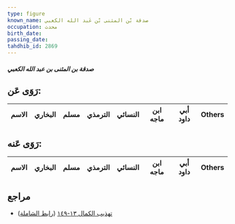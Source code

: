 ```yaml
---
type: figure
known_name: صدقة بْن المثنى بْن عَبد الله الكعبي
occupation: محدث
birth_date:
passing_date:
tahdhib_id: 2869
---
```

##### صدقة بن المثنى بن عبد الله الكعبي

## رَوَى عَن:
| الاسم | البخاري | مسلم | الترمذي | النسائي | ابن ماجه | أبي داود | Others |
| ----- | ------- | ---- | ------- | ------- | -------- | -------- | ------ |
## رَوَى عَنه:
| الاسم | البخاري | مسلم | الترمذي | النسائي | ابن ماجه | أبي داود | Others |
| ----- | ------- | ---- | ------- | ------- | -------- | -------- | ------ |
## مراجع
- [تهذيب الكمال ١٣-١٤٩](obsidian://open?vault=Tahdhib-al-Kamal&file=Figures/٢٨٦٩-صدقة%20بن%20المثنى%20بن%20عبد%20الله%20الكعبي) ([رابط الشاملة](https://shamela.ws/book/3722/6530))
